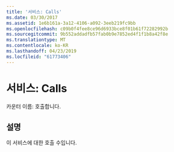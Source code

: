 ```yaml
---
title: '서비스: Calls'
ms.date: 03/30/2017
ms.assetid: 1e6b161a-3a12-4106-a092-3eeb219fc9bb
ms.openlocfilehash: c09b0f4fee8ce96d6933bce8f01b61f72282992b
ms.sourcegitcommit: 9b552addadfb57fab0b9e7852ed4f1f1b8a42f8e
ms.translationtype: MT
ms.contentlocale: ko-KR
ms.lasthandoff: 04/23/2019
ms.locfileid: "61773406"
---
```

# <a name="service-calls"></a>서비스: Calls
카운터 이름: 호출합니다.  
  
## <a name="description"></a>설명  
 이 서비스에 대한 호출 수입니다.
